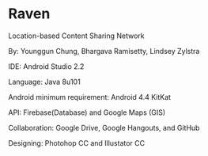 # Raven
Location-based Content Sharing Network


By: Younggun Chung, Bhargava Ramisetty, Lindsey Zylstra



IDE: Android Studio 2.2

Language: Java 8u101

Android minimum requirement: Android 4.4 KitKat

API: Firebase(Database) and Google Maps (GIS)

Collaboration: Google Drive, Google Hangouts, and GitHub

Designing: Photohop CC and Illustator CC

